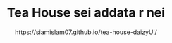 <h1 style='text-align:center;'>Tea House sei addata r nei</h1>
<p style="text-align: center;">https://siamislam07.github.io/tea-house-daizyUi/</p>
